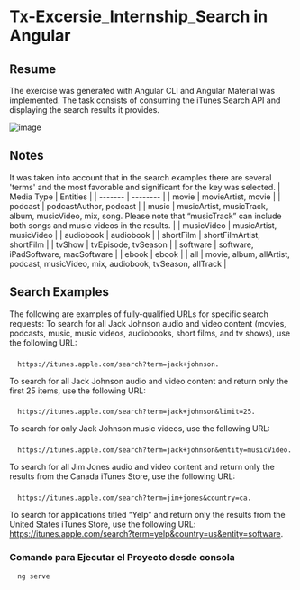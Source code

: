 # Tx-Excersie_Internship_Search in Angular
## Resume
The exercise was generated with Angular CLI and Angular Material was implemented. The task consists of consuming the iTunes Search API and displaying the search results it provides.


![image]([https://github.com/ZhengYaWei1992/ZWProgressView/blob/master/Untitled3.gif](https://github.com/mabatule1999/Tx-Excersie_Internship_Search/blob/develop/exerciseSearchITune/src/assets/images/presenter.gif))

## Notes
It was taken into account that in the search examples there are several 'terms' and the most favorable and significant for the key was selected. 
| Media Type  | Entities |
| -------     | -------- |
| movie       | movieArtist, movie    |
| podcast     | podcastAuthor, podcast    |
| music       | musicArtist, musicTrack, album, musicVideo, mix, song. Please note that “musicTrack” can include both songs and music videos in the results.    |
| musicVideo  | musicArtist, musicVideo    |
| audiobook   | audiobook    |
| shortFilm   | shortFilmArtist, shortFilm    |
| tvShow      | tvEpisode, tvSeason    |
| software    | software, iPadSoftware, macSoftware    |
| ebook       | ebook    |
| all         | movie, album, allArtist, podcast, musicVideo, mix, audiobook, tvSeason, allTrack    |
## Search Examples

The following are examples of fully-qualified URLs for specific search requests:
To search for all Jack Johnson audio and video content (movies, podcasts, music, music videos, audiobooks, short films, and tv shows), use the following URL:
###
      https://itunes.apple.com/search?term=jack+johnson.

To search for all Jack Johnson audio and video content and return only the first 25 items, use the following URL: 
### 
      https://itunes.apple.com/search?term=jack+johnson&limit=25.

To search for only Jack Johnson music videos, use the following URL: 
### 
      https://itunes.apple.com/search?term=jack+johnson&entity=musicVideo.

To search for all Jim Jones audio and video content and return only the results from the Canada iTunes Store, use the following URL: 
### 
      https://itunes.apple.com/search?term=jim+jones&country=ca.

To search for applications titled “Yelp” and return only the results from the United States iTunes Store, use the following URL: 
      https://itunes.apple.com/search?term=yelp&country=us&entity=software.
      
### Comando para Ejecutar el Proyecto desde consola
      ng serve

